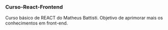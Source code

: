 ### Curso-React-Frontend
Curso básico de REACT do Matheus Battisti. Objetivo de aprimorar mais os conhecimentos em front-end.
